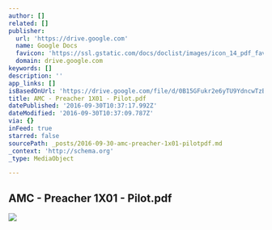 ```yaml
---
author: []
related: []
publisher:
  url: 'https://drive.google.com'
  name: Google Docs
  favicon: 'https://ssl.gstatic.com/docs/doclist/images/icon_14_pdf_favicon.ico'
  domain: drive.google.com
keywords: []
description: ''
app_links: []
isBasedOnUrl: 'https://drive.google.com/file/d/0B15GFukr2e6yTU9YdncwTzB5Z0k/view'
title: AMC - Preacher 1X01 - Pilot.pdf
datePublished: '2016-09-30T10:37:17.992Z'
dateModified: '2016-09-30T10:37:09.787Z'
via: {}
inFeed: true
starred: false
sourcePath: _posts/2016-09-30-amc-preacher-1x01-pilotpdf.md
_context: 'http://schema.org'
_type: MediaObject

---
```

<article style=""><h1>AMC - Preacher 1X01 - Pilot.pdf</h1><img src="https://lh3.googleusercontent.com/eRWkohvt6yL01YZDj7DsHrrZWYkJfz-j_FFSPgBpaEwq-d_wAhZv2w=w1200-h630-p" /></article>